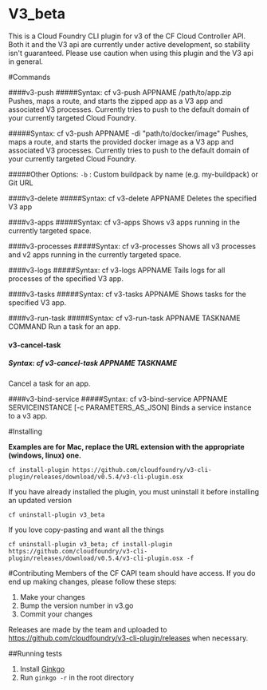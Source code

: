 # V3_beta

This is a Cloud Foundry CLI plugin for v3 of the CF Cloud Controller API. Both it and the V3 api are currently under active development, so stability isn't guaranteed. Please use caution when using this plugin and the V3 api in general.

#Commands

####v3-push
#####Syntax: cf v3-push APPNAME /path/to/app.zip
Pushes, maps a route, and starts the zipped app as a V3 app and associated V3 processes. Currently tries to push to the default domain of your currently targeted Cloud Foundry.

#####Syntax: cf v3-push APPNAME -di "path/to/docker/image"
Pushes, maps a route, and starts the provided docker image as a V3 app and associated V3 processes. Currently tries to push to the default domain of your currently targeted Cloud Foundry.

#####Other Options:
`-b` : Custom buildpack by name (e.g. my-buildpack) or Git URL

####v3-delete
#####Syntax: cf v3-delete APPNAME
Deletes the specified V3 app

####v3-apps
#####Syntax: cf v3-apps
Shows v3 apps running in the currently targeted space.

####v3-processes
#####Syntax: cf v3-processes
Shows all v3 processes and v2 apps running in the currently targeted space.

####v3-logs
#####Syntax: cf v3-logs APPNAME
Tails logs for all processes of the specified V3 app.

####v3-tasks
#####Syntax: cf v3-tasks APPNAME
Shows tasks for the specified V3 app.

####v3-run-task
#####Syntax: cf v3-run-task APPNAME TASKNAME COMMAND
Run a task for an app.

#### v3-cancel-task
##### Syntax: cf v3-cancel-task APPNAME TASKNAME
Cancel a task for an app.

####v3-bind-service
#####Syntax: cf v3-bind-service APPNAME SERVICEINSTANCE [-c PARAMETERS_AS_JSON]
Binds a service instance to a v3 app.

#Installing

**Examples are for Mac, replace the URL extension with the appropriate (windows, linux) one.**

```
cf install-plugin https://github.com/cloudfoundry/v3-cli-plugin/releases/download/v0.5.4/v3-cli-plugin.osx
```

If you have already installed the plugin, you must uninstall it before installing an updated version

```
cf uninstall-plugin v3_beta
```

If you love copy-pasting and want all the things

```
cf uninstall-plugin v3_beta; cf install-plugin https://github.com/cloudfoundry/v3-cli-plugin/releases/download/v0.5.4/v3-cli-plugin.osx -f
```

#Contributing
Members of the CF CAPI team should have access. If you do end up making changes, please follow these steps:

1. Make your changes
1. Bump the version number in v3.go
1. Commit your changes

Releases are made by the team and uploaded to https://github.com/cloudfoundry/v3-cli-plugin/releases when necessary.

##Running tests

1. Install [Ginkgo](https://github.com/onsi/ginkgo)
1. Run `ginkgo -r` in the root directory
